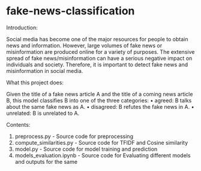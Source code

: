 # fake-news-classification

Introduction: 

Social media has become one of the major resources for people to obtain news and information. However, large volumes of fake news or misinformation are produced online for a variety of purposes. The extensive spread of fake news/misinformation can have a serious negative impact on individuals and society. Therefore, it is important to detect fake news and misinformation in social media. 

What this project does: 

Given the title of a fake news article A and the title of a coming news article B, this model classifies B into one of the three categories:
• agreed: B talks about the same fake news as A.
• disagreed: B refutes the fake news in A.
• unrelated: B is unrelated to A.

Contents: 

1. preprocess.py - Source code for preprocessing
2. compute_similarities.py - Source code for TFIDF and Cosine similarity
3. model.py - Source code for model training and prediction
4. models_evaluation.ipynb - Source code for Evaluating different models and outputs for the same
